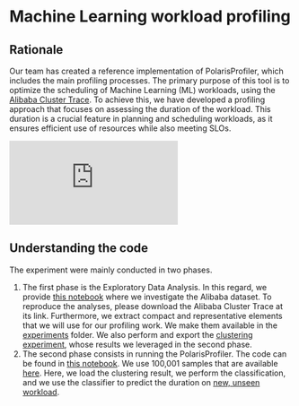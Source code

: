 # Machine Learning workload profiling

## Rationale
Our team has created a reference implementation of PolarisProfiler, which includes the main profiling processes. The primary purpose of this tool is to optimize the scheduling of Machine Learning (ML) workloads, using the [Alibaba Cluster Trace](https://github.com/alibaba/clusterdata). To achieve this, we have developed a profiling approach that focuses on assessing the duration of the workload. This duration is a crucial feature in planning and scheduling workloads, as it ensures efficient use of resources while also meeting SLOs.

![Profiling model overview](https://github.com/polaris-slo-cloud/polaris-ai/ml_data-profiling/Figures/Profiling-model.pdf)

## Understanding the code
The experiment were mainly conducted in two phases. 
1. The first phase is the Exploratory Data Analysis. In this regard, we provide [this notebook](https://github.com/polaris-slo-cloud/polaris-ai/ml_data-profiling/alibaba_data-EDA-v0.3.ipynb) where we investigate the Alibaba dataset. To reproduce the analyses, please download the Alibaba Cluster Trace at its link. Furthermore, we extract compact and representative elements that we will use for our profiling work. We make them available in the [experiments](https://github.com/polaris-slo-cloud/polaris-ai/ml_data-profiling/experiments) folder. We also perform and export the [clustering experiment](https://github.com/polaris-slo-cloud/polaris-ai/ml_data-profiling/experiments/hdbscan_300_power_transform_euclidean.pkl), whose results we leveraged in the second phase.
2. The second phase consists in running the PolarisProfiler. The code can be found in [this notebook](https://github.com/polaris-slo-cloud/polaris-ai/ml_data-profiling/alibaba_data-evaluation.ipynb). We use 100,001 samples that are available [here](https://github.com/polaris-slo-cloud/polaris-ai/ml_data-profiling/experiments/100_001_sampled_workload_data.csv). Here, we load the clustering result, we perform the classification, and we use the classifier to predict the duration on [new, unseen workload](https://github.com/polaris-slo-cloud/polaris-ai/ml_data-profiling/experiments/1_000_sampled_test_data.csv).